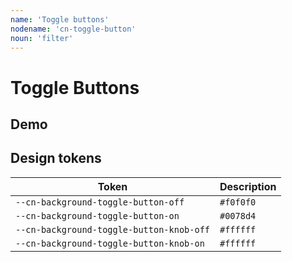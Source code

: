 ```yaml
---
name: 'Toggle buttons'
nodename: 'cn-toggle-button'
noun: 'filter'
---
```


# Toggle Buttons

## Demo

<div>
  <cn-toggle-button label="off"></cn-toggle-button>
  <cn-toggle-button label="on" pressed="true"></cn-toggle-button>
</div>

## Design tokens

| Token | Description |
| --- | --- |
| `--cn-background-toggle-button-off` | `#f0f0f0` |
| `--cn-background-toggle-button-on` | `#0078d4` |
| `--cn-background-toggle-button-knob-off` | `#ffffff` |
| `--cn-background-toggle-button-knob-on` | `#ffffff` |